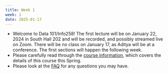 ```yaml
---
title: Week 1
week: 1
date: 2025-01-17
---
```


- Welcome to Data 101/Info258! The first lecture will be on January 22, 2024 in South Hall 202 and will be recorded, and possibly streamed live on Zoom. There will be no class on January 17, as Aditya will be at a conference. The first sections will happen the following week.
- Please carefully read through the [course information](syllabus), which covers the details of this course this Spring.
- Please look at the [FAQ]({{page.course.faq}}) for any questions you may have.